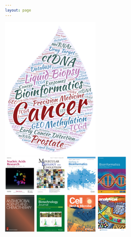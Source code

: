 ```yaml
---
layout: page
---
```


<img width="300" src="https://raw.githubusercontent.com/rli012/rli012.github.io/master/img/worldcloud.png">
<img width="400" src="https://raw.githubusercontent.com/rli012/rli012.github.io/master/img/publications.png">
